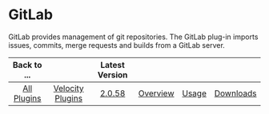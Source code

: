 
GitLab
======

GitLab provides management of git repositories. The GitLab plug-in imports issues, commits, merge requests and builds
from a GitLab server.

|Back to ...||Latest Version||||
| :---: | :---: | :---: | :---: | :---: | :---: |
|[All Plugins](../../index.md)|[Velocity Plugins](../README.md)|[2.0.58](https://github.com/UrbanCode/IBM-UCV-PLUGINS/raw/main/files/ucv-ext-gitlab/ucv-ext-gitlab:2.1.58.tar.7z.001)|[Overview](overview.md)|[Usage](usage.md)|[Downloads](downloads.md)|
